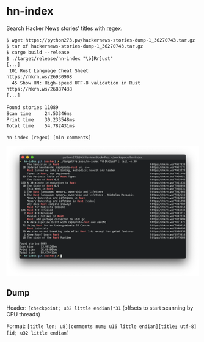 # hn-index

Search Hacker News stories' titles with [regex](https://docs.rs/regex/1.7.1/regex/index.html#syntax).

```
$ wget https://python273.pw/hackernews-stories-dump-1_36270743.tar.gz
$ tar xf hackernews-stories-dump-1_36270743.tar.gz
$ cargo build --release
$ ./target/release/hn-index "\b[Rr]ust"
[...]
 101 Rust Language Cheat Sheet                                                        https://hkrn.ws/26930908
  45 Show HN: High-speed UTF-8 validation in Rust                                     https://hkrn.ws/26887438
[...]

Found stories 11089
Scan time     24.53346ms
Print time    30.233548ms
Total time    54.782431ms
```

`hn-index (regex) [min comments]`

![](./term.png)

## Dump

Header: `[checkpoint; u32 little endian]*31` (offsets to start scanning by CPU threads)

Format: `[title len; u8][comments num; u16 little endian][title; utf-8][id; u32 little endian]`
